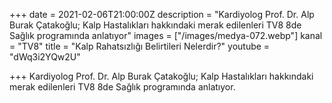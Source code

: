 +++
date = 2021-02-06T21:00:00Z
description = "Kardiyolog Prof. Dr. Alp Burak Çatakoğlu; Kalp Hastalıkları hakkındaki merak edilenleri TV8 8de Sağlık programında anlatıyor"
images = ["/images/medya-072.webp"]
kanal = "TV8"
title = "Kalp Rahatsızlığı Belirtileri Nelerdir?"
youtube = "dWq3i2YQw2U"

+++
Kardiyolog Prof. Dr. Alp Burak Çatakoğlu; Kalp Hastalıkları hakkındaki merak edilenleri TV8 8de Sağlık programında anlatıyor.